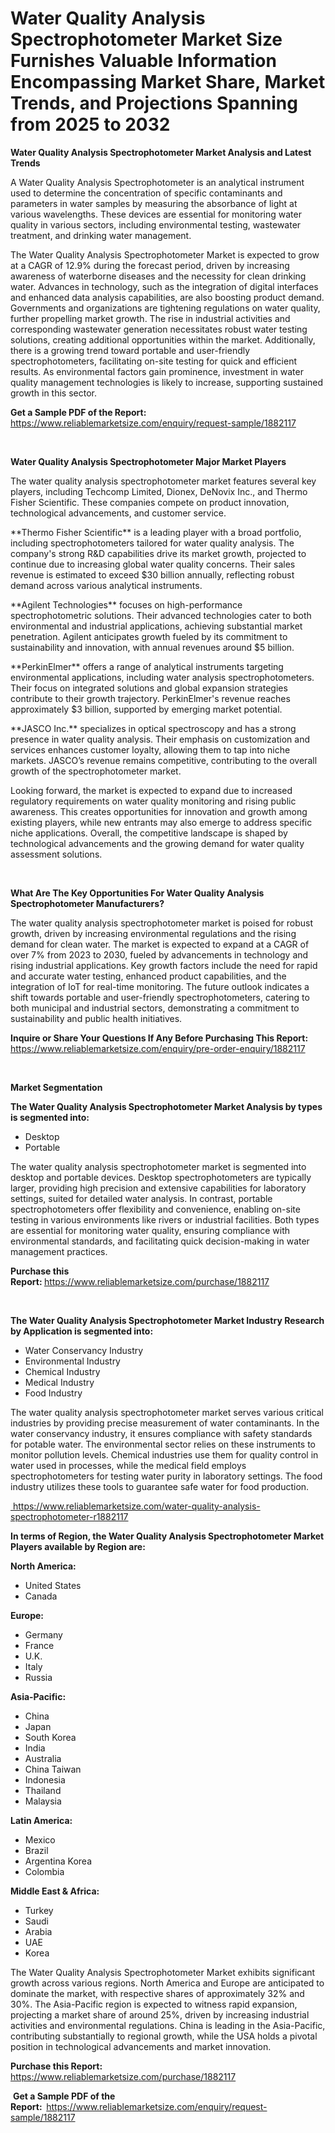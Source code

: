 <p><h1>Water Quality Analysis Spectrophotometer Market Size Furnishes Valuable Information Encompassing Market Share, Market Trends, and Projections Spanning from 2025 to 2032</h1></p><p><strong>Water Quality Analysis Spectrophotometer Market Analysis and Latest Trends</strong></p>
<p><p>A Water Quality Analysis Spectrophotometer is an analytical instrument used to determine the concentration of specific contaminants and parameters in water samples by measuring the absorbance of light at various wavelengths. These devices are essential for monitoring water quality in various sectors, including environmental testing, wastewater treatment, and drinking water management. </p><p>The Water Quality Analysis Spectrophotometer Market is expected to grow at a CAGR of 12.9% during the forecast period, driven by increasing awareness of waterborne diseases and the necessity for clean drinking water. Advances in technology, such as the integration of digital interfaces and enhanced data analysis capabilities, are also boosting product demand. Governments and organizations are tightening regulations on water quality, further propelling market growth. The rise in industrial activities and corresponding wastewater generation necessitates robust water testing solutions, creating additional opportunities within the market. Additionally, there is a growing trend toward portable and user-friendly spectrophotometers, facilitating on-site testing for quick and efficient results. As environmental factors gain prominence, investment in water quality management technologies is likely to increase, supporting sustained growth in this sector.</p></p>
<p><strong>Get a Sample PDF of the Report:&nbsp;</strong> <a href="https://www.reliablemarketsize.com/enquiry/request-sample/1882117?utm_campaign=2795&utm_medium=2&utm_source=Github&utm_content=ia&utm_term=12042025&utm_id=water-quality-analysis-spectrophotometer">https://www.reliablemarketsize.com/enquiry/request-sample/1882117</a></p>
<p>&nbsp;</p>
<p><strong>Water Quality Analysis Spectrophotometer Major Market Players</strong></p>
<p><p>The water quality analysis spectrophotometer market features several key players, including Techcomp Limited, Dionex, DeNovix Inc., and Thermo Fisher Scientific. These companies compete on product innovation, technological advancements, and customer service.</p><p>**Thermo Fisher Scientific** is a leading player with a broad portfolio, including spectrophotometers tailored for water quality analysis. The company's strong R&D capabilities drive its market growth, projected to continue due to increasing global water quality concerns. Their sales revenue is estimated to exceed $30 billion annually, reflecting robust demand across various analytical instruments.</p><p>**Agilent Technologies** focuses on high-performance spectrophotometric solutions. Their advanced technologies cater to both environmental and industrial applications, achieving substantial market penetration. Agilent anticipates growth fueled by its commitment to sustainability and innovation, with annual revenues around $5 billion.</p><p>**PerkinElmer** offers a range of analytical instruments targeting environmental applications, including water analysis spectrophotometers. Their focus on integrated solutions and global expansion strategies contribute to their growth trajectory. PerkinElmer's revenue reaches approximately $3 billion, supported by emerging market potential.</p><p>**JASCO Inc.** specializes in optical spectroscopy and has a strong presence in water quality analysis. Their emphasis on customization and services enhances customer loyalty, allowing them to tap into niche markets. JASCO’s revenue remains competitive, contributing to the overall growth of the spectrophotometer market.</p><p>Looking forward, the market is expected to expand due to increased regulatory requirements on water quality monitoring and rising public awareness. This creates opportunities for innovation and growth among existing players, while new entrants may also emerge to address specific niche applications. Overall, the competitive landscape is shaped by technological advancements and the growing demand for water quality assessment solutions.</p></p>
<p>&nbsp;</p>
<p><strong>What Are The Key Opportunities For Water Quality Analysis Spectrophotometer Manufacturers?</strong></p>
<p><p>The water quality analysis spectrophotometer market is poised for robust growth, driven by increasing environmental regulations and the rising demand for clean water. The market is expected to expand at a CAGR of over 7% from 2023 to 2030, fueled by advancements in technology and rising industrial applications. Key growth factors include the need for rapid and accurate water testing, enhanced product capabilities, and the integration of IoT for real-time monitoring. The future outlook indicates a shift towards portable and user-friendly spectrophotometers, catering to both municipal and industrial sectors, demonstrating a commitment to sustainability and public health initiatives.</p></p>
<p><strong>Inquire or Share Your Questions If Any Before Purchasing This Report:</strong> <a href="https://www.reliablemarketsize.com/enquiry/pre-order-enquiry/1882117?utm_campaign=2795&utm_medium=2&utm_source=Github&utm_content=ia&utm_term=12042025&utm_id=water-quality-analysis-spectrophotometer">https://www.reliablemarketsize.com/enquiry/pre-order-enquiry/1882117</a></p>
<p>&nbsp;</p>
<p><strong>Market Segmentation</strong></p>
<p><strong>The Water Quality Analysis Spectrophotometer Market Analysis by types is segmented into:</strong></p>
<p><ul><li>Desktop</li><li>Portable</li></ul></p>
<p><p>The water quality analysis spectrophotometer market is segmented into desktop and portable devices. Desktop spectrophotometers are typically larger, providing high precision and extensive capabilities for laboratory settings, suited for detailed water analysis. In contrast, portable spectrophotometers offer flexibility and convenience, enabling on-site testing in various environments like rivers or industrial facilities. Both types are essential for monitoring water quality, ensuring compliance with environmental standards, and facilitating quick decision-making in water management practices.</p></p>
<p><strong>Purchase this Report:&nbsp;</strong><a href="https://www.reliablemarketsize.com/purchase/1882117?utm_campaign=2795&utm_medium=2&utm_source=Github&utm_content=ia&utm_term=12042025&utm_id=water-quality-analysis-spectrophotometer">https://www.reliablemarketsize.com/purchase/1882117</a></p>
<p>&nbsp;</p>
<p><strong>The Water Quality Analysis Spectrophotometer Market Industry Research by Application is segmented into:</strong></p>
<p><ul><li>Water Conservancy Industry</li><li>Environmental Industry</li><li>Chemical Industry</li><li>Medical Industry</li><li>Food Industry</li></ul></p>
<p><p>The water quality analysis spectrophotometer market serves various critical industries by providing precise measurement of water contaminants. In the water conservancy industry, it ensures compliance with safety standards for potable water. The environmental sector relies on these instruments to monitor pollution levels. Chemical industries use them for quality control in water used in processes, while the medical field employs spectrophotometers for testing water purity in laboratory settings. The food industry utilizes these tools to guarantee safe water for food production.</p></p>
<p><a href="https://www.reliablemarketsize.com/water-quality-analysis-spectrophotometer-r1882117?utm_campaign=2795&utm_medium=2&utm_source=Github&utm_content=ia&utm_term=12042025&utm_id=water-quality-analysis-spectrophotometer">&nbsp;https://www.reliablemarketsize.com/water-quality-analysis-spectrophotometer-r1882117</a></p>
<p><strong>In terms of Region, the Water Quality Analysis Spectrophotometer Market Players available by Region are:</strong></p>
<p>
    <p> <strong> North America: </strong>
        <ul>
            <li>United States</li>
            <li>Canada</li>
        </ul>
        </p> 
    <p> <strong> Europe: </strong>
        <ul>
            <li>Germany</li>
            <li>France</li>
            <li>U.K.</li>
            <li>Italy</li>
            <li>Russia</li>
        </ul>
        </p> 
    <p> <strong> Asia-Pacific: </strong>
        <ul>
            <li>China</li>
            <li>Japan</li>
            <li>South Korea</li>
            <li>India</li>
            <li>Australia</li>
            <li>China Taiwan</li>
            <li>Indonesia</li>
            <li>Thailand</li>
            <li>Malaysia</li>
        </ul>
        </p> 
    <p> <strong> Latin America: </strong>
        <ul>
            <li>Mexico</li>
            <li>Brazil</li>
            <li>Argentina Korea</li>
            <li>Colombia</li>
        </ul>
        </p> 
    <p> <strong> Middle East & Africa: </strong>
        <ul>
            <li>Turkey</li>
            <li>Saudi</li>
            <li>Arabia</li>
            <li>UAE</li>
            <li>Korea</li>
        </ul>
    </p>
    </p>
<p><p>The Water Quality Analysis Spectrophotometer Market exhibits significant growth across various regions. North America and Europe are anticipated to dominate the market, with respective shares of approximately 32% and 30%. The Asia-Pacific region is expected to witness rapid expansion, projecting a market share of around 25%, driven by increasing industrial activities and environmental regulations. China is leading in the Asia-Pacific, contributing substantially to regional growth, while the USA holds a pivotal position in technological advancements and market innovation.</p></p>
<p><strong>Purchase this Report: </strong><a href="https://www.reliablemarketsize.com/purchase/1882117?utm_campaign=2795&utm_medium=2&utm_source=Github&utm_content=ia&utm_term=12042025&utm_id=water-quality-analysis-spectrophotometer">https://www.reliablemarketsize.com/purchase/1882117</a></p>
<p>&nbsp;<strong>Get a Sample PDF of the Report:&nbsp;&nbsp;</strong><a href="https://www.reliablemarketsize.com/enquiry/request-sample/1882117?utm_campaign=2795&utm_medium=2&utm_source=Github&utm_content=ia&utm_term=12042025&utm_id=water-quality-analysis-spectrophotometer">https://www.reliablemarketsize.com/enquiry/request-sample/1882117</a></p>
<p><strong></strong></p>
<p><p></p><p></p><p></p></p>